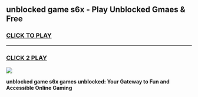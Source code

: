 
## unblocked game s6x - Play Unblocked Gmaes & Free
<h3>
<a href="https://news.freeplayer.one?title=unblocked_game_s6x&ref=23F">CLICK TO PLAY</a></h3>
<hr>

<h3>
<a href="https://news.freeplayer.one?title=unblocked_game_s6x&ref=23F">CLICK 2 PLAY</a>
  
</h3>

<a href="https://news.freeplayer.one?title=unblocked_game_s6x&ref=23F/"><img src="https://clearcache.store/games.png"></a>


**unblocked game s6x games unblocked: Your Gateway to Fun and Accessible Online Gaming**
